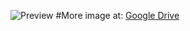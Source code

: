 ![Preview](https://github.com/dunglv202/shopdemo/blob/main/screenshot-rocks%20(1).png)
#More image at: [Google Drive](https://drive.google.com/drive/u/0/folders/1nNAEiYGpxq8ZXZtcHcUA1lvgfkt2yBI2)
